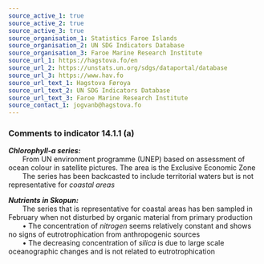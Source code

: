 ```yaml
---
source_active_1: true
source_active_2: true
source_active_3: true
source_organisation_1: Statistics Faroe Islands
source_organisation_2: UN SDG Indicators Database
source_organisation_3: Faroe Marine Research Institute
source_url_1: https://hagstova.fo/en
source_url_2: https://unstats.un.org/sdgs/dataportal/database
source_url_3: https://www.hav.fo
source_url_text_1: Hagstova Føroya
source_url_text_2: UN SDG Indicators Database
source_url_text_3: Faroe Marine Research Institute
source_contact_1: jogvanb@hagstova.fo
---
```

### Comments to indicator 14.1.1 (a)  

***Chlorophyll-a series:***  
  From UN environment programme (UNEP) based on assessment of ocean colour in satellite pictures. The area is the Exclusive Economic Zone  
  The series has been backcasted to include territorial waters but is not representative for *coastal areas*  

***Nutrients in Skopun:***  
  The series that is representative for coastal areas has ben sampled in February when not disturbed by organic material from primary production  
  • The concentration of *nitrogen* seems relatively constant and shows no signs of eutrotrophication from anthropogenic sources  
  • The decreasing concentration of *silica* is due to large scale oceanographic changes and is not related to eutrotrophication    
